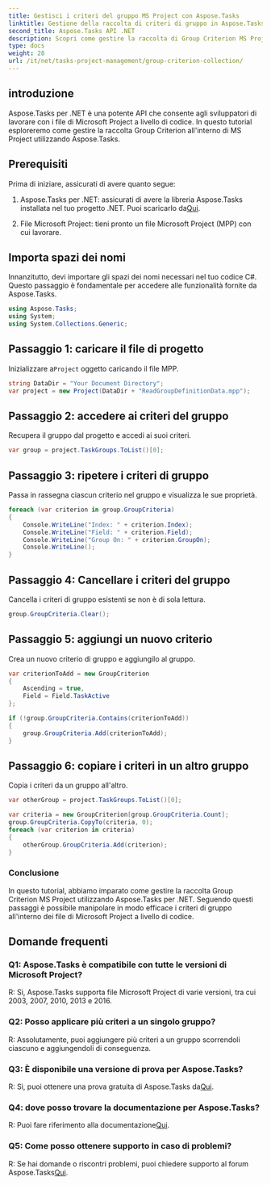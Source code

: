 ```yaml
---
title: Gestisci i criteri del gruppo MS Project con Aspose.Tasks
linktitle: Gestione della raccolta di criteri di gruppo in Aspose.Tasks
second_title: Aspose.Tasks API .NET
description: Scopri come gestire la raccolta di Group Criterion MS Project utilizzando Aspose.Tasks per .NET. Guida passo passo per gli sviluppatori.
type: docs
weight: 28
url: /it/net/tasks-project-management/group-criterion-collection/
---
```

## introduzione
Aspose.Tasks per .NET è una potente API che consente agli sviluppatori di lavorare con i file di Microsoft Project a livello di codice. In questo tutorial esploreremo come gestire la raccolta Group Criterion all'interno di MS Project utilizzando Aspose.Tasks.

## Prerequisiti

Prima di iniziare, assicurati di avere quanto segue:

1.  Aspose.Tasks per .NET: assicurati di avere la libreria Aspose.Tasks installata nel tuo progetto .NET. Puoi scaricarlo da[Qui](https://releases.aspose.com/tasks/net/).

2. File Microsoft Project: tieni pronto un file Microsoft Project (MPP) con cui lavorare.

## Importa spazi dei nomi

Innanzitutto, devi importare gli spazi dei nomi necessari nel tuo codice C#. Questo passaggio è fondamentale per accedere alle funzionalità fornite da Aspose.Tasks.

```csharp
using Aspose.Tasks;
using System;
using System.Collections.Generic;


```

## Passaggio 1: caricare il file di progetto

 Inizializzare a`Project` oggetto caricando il file MPP. 

```csharp
string DataDir = "Your Document Directory";
var project = new Project(DataDir + "ReadGroupDefinitionData.mpp");
```

## Passaggio 2: accedere ai criteri del gruppo

Recupera il gruppo dal progetto e accedi ai suoi criteri.

```csharp
var group = project.TaskGroups.ToList()[0];
```

## Passaggio 3: ripetere i criteri di gruppo

Passa in rassegna ciascun criterio nel gruppo e visualizza le sue proprietà.

```csharp
foreach (var criterion in group.GroupCriteria)
{
    Console.WriteLine("Index: " + criterion.Index);
    Console.WriteLine("Field: " + criterion.Field);
    Console.WriteLine("Group On: " + criterion.GroupOn);
    Console.WriteLine();
}
```

## Passaggio 4: Cancellare i criteri del gruppo

Cancella i criteri di gruppo esistenti se non è di sola lettura.

```csharp
group.GroupCriteria.Clear();
```

## Passaggio 5: aggiungi un nuovo criterio

Crea un nuovo criterio di gruppo e aggiungilo al gruppo.

```csharp
var criterionToAdd = new GroupCriterion
{
    Ascending = true,
    Field = Field.TaskActive
};

if (!group.GroupCriteria.Contains(criterionToAdd))
{
    group.GroupCriteria.Add(criterionToAdd);
}
```

## Passaggio 6: copiare i criteri in un altro gruppo

Copia i criteri da un gruppo all'altro.

```csharp
var otherGroup = project.TaskGroups.ToList()[0];

var criteria = new GroupCriterion[group.GroupCriteria.Count];
group.GroupCriteria.CopyTo(criteria, 0);
foreach (var criterion in criteria)
{
    otherGroup.GroupCriteria.Add(criterion);
}
```

### Conclusione

In questo tutorial, abbiamo imparato come gestire la raccolta Group Criterion MS Project utilizzando Aspose.Tasks per .NET. Seguendo questi passaggi è possibile manipolare in modo efficace i criteri di gruppo all'interno dei file di Microsoft Project a livello di codice.

## Domande frequenti

### Q1: Aspose.Tasks è compatibile con tutte le versioni di Microsoft Project?

R: Sì, Aspose.Tasks supporta file Microsoft Project di varie versioni, tra cui 2003, 2007, 2010, 2013 e 2016.

### Q2: Posso applicare più criteri a un singolo gruppo?

R: Assolutamente, puoi aggiungere più criteri a un gruppo scorrendoli ciascuno e aggiungendoli di conseguenza.

### Q3: È disponibile una versione di prova per Aspose.Tasks?

 R: Sì, puoi ottenere una prova gratuita di Aspose.Tasks da[Qui](https://releases.aspose.com/).

### Q4: dove posso trovare la documentazione per Aspose.Tasks?

 R: Puoi fare riferimento alla documentazione[Qui](https://reference.aspose.com/tasks/net/).

### Q5: Come posso ottenere supporto in caso di problemi?

 R: Se hai domande o riscontri problemi, puoi chiedere supporto al forum Aspose.Tasks[Qui](https://forum.aspose.com/c/tasks/15).